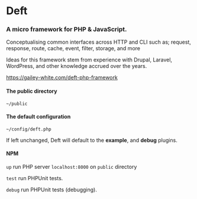 # Deft
### A micro framework for PHP & JavaScript.

Conceptualising common interfaces across HTTP and CLI such as; request, response, route, cache, event, filter, storage, and more

Ideas for this framework stem from experience with Drupal, Laravel, WordPress, and other knowledge accrued over the years.

https://gailey-white.com/deft-php-framework

#### The public directory
`~/public`

#### The default configuration
`~/config/deft.php`

If left unchanged, Deft will default to the **example**, and **debug** plugins.

#### NPM

`up` run PHP server `localhost:8000` on `public` directory

`test` run PHPUnit tests.

`debug` run PHPUnit tests (debugging).